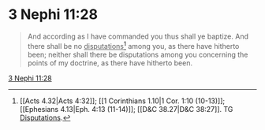 # 3 Nephi 11:28

> And according as I have commanded you thus shall ye baptize. And there shall be no <u>disputations</u>[^a] among you, as there have hitherto been; neither shall there be disputations among you concerning the points of my doctrine, as there have hitherto been.

[3 Nephi 11:28](https://www.churchofjesuschrist.org/study/scriptures/bofm/3-ne/11?lang=eng&id=p28#p28)


[^a]: [[Acts 4.32|Acts 4:32]]; [[1 Corinthians 1.10|1 Cor. 1:10 (10-13)]]; [[Ephesians 4.13|Eph. 4:13 (11-14)]]; [[D&C 38.27|D&C 38:27]]. TG [Disputations](https://www.churchofjesuschrist.org/study/scriptures/tg/disputations?lang=eng).
